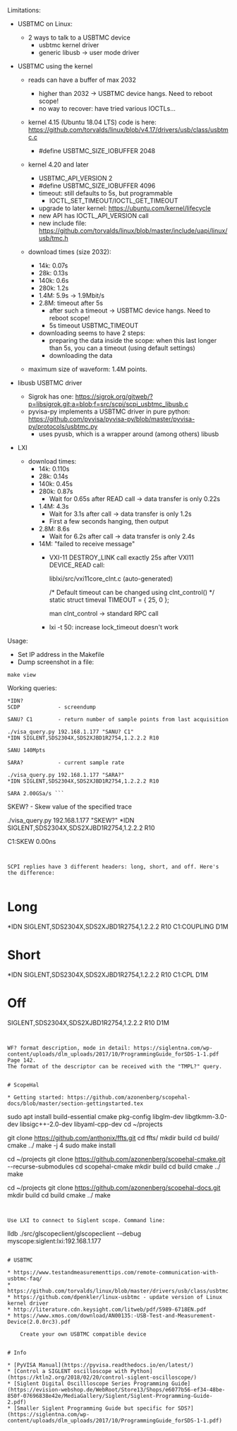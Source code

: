 Limitations:
* USBTMC on Linux:
    * 2 ways to talk to a USBTMC device
        * usbtmc kernel driver
        * generic libusb -> user mode driver
        
* USBTMC using the kernel
    * reads can have a buffer of max 2032
        * higher than 2032 -> USBTMC device hangs. Need to reboot scope!
        * no way to recover: have tried various IOCTLs...
    * kernel 4.15 (Ubuntu 18.04 LTS) code is here: https://github.com/torvalds/linux/blob/v4.17/drivers/usb/class/usbtmc.c
         * #define USBTMC_SIZE_IOBUFFER 2048
    * kernel 4.20 and later
        * USBTMC_API_VERSION 2
        * #define USBTMC_SIZE_IOBUFFER 4096
        * timeout: still defaults to 5s, but programmable
            * IOCTL_SET_TIMEOUT/IOCTL_GET_TIMEOUT
        * upgrade to later kernel: https://ubuntu.com/kernel/lifecycle
        * new API has IOCTL_API_VERSION call
        * new include file: https://github.com/torvalds/linux/blob/master/include/uapi/linux/usb/tmc.h

    * download times (size 2032):
        * 14k: 0.07s
        * 28k: 0.13s
        * 140k: 0.6s
        * 280k: 1.2s
        * 1.4M: 5.9s -> 1.9Mbit/s
        * 2.8M: timeout after 5s
            * after such a timeout -> USBTMC device hangs. Need to reboot scope!
            * 5s timeout USBTMC_TIMEOUT
        * downloading seems to have 2 steps:
            * preparing the data inside the scope: when this last longer than 5s, you can a timeout (using default settings)
            * downloading the data 
    * maximum size of waveform: 1.4M points.

* libusb USBTMC driver
    * Sigrok has one: https://sigrok.org/gitweb/?p=libsigrok.git;a=blob;f=src/scpi/scpi_usbtmc_libusb.c
    * pyvisa-py implements a USBTMC driver in pure python: https://github.com/pyvisa/pyvisa-py/blob/master/pyvisa-py/protocols/usbtmc.py
        * uses pyusb, which is a wrapper around (among others) libusb

* LXI
    * download times: 
        * 14k: 0.110s
        * 28k: 0.14s
        * 140k: 0.45s
        * 280k: 0.87s
            * Wait for 0.65s after READ call -> data transfer is only 0.22s
        * 1.4M: 4.3s
            * Wait for 3.1s after call -> data transfer is only 1.2s
            * First a few seconds hanging, then output
        * 2.8M: 8.6s
            * Wait for 6.2s after call -> data transfer is only 2.4s
        * 14M: "failed to receive message"
            * VXI-11 DESTROY_LINK call exactly 25s after VXI11 DEVICE_READ call:

                liblxi/src/vxi11core_clnt.c (auto-generated) 

                /* Default timeout can be changed using clnt_control() */
                static struct timeval TIMEOUT = { 25, 0 };

                man clnt_control -> standard RPC call
                
            * lxi -t 50: increase lock_timeout doesn't work

Usage:

* Set IP address in the Makefile
* Dump screenshot in a file:

```
make view
```

Working queries:

```
*IDN?
SCDP            - screendump
```

```
SANU? C1        - return number of sample points from last acquisition

./visa_query.py 192.168.1.177 "SANU? C1"
*IDN SIGLENT,SDS2304X,SDS2XJBD1R2754,1.2.2.2 R10

SANU 140Mpts
```

```
SARA?           - current sample rate

./visa_query.py 192.168.1.177 "SARA?"
*IDN SIGLENT,SDS2304X,SDS2XJBD1R2754,1.2.2.2 R10

SARA 2.00GSa/s ```

```
SKEW?           - Skew value of the specified trace

./visa_query.py 192.168.1.177 "SKEW?"
*IDN SIGLENT,SDS2304X,SDS2XJBD1R2754,1.2.2.2 R10

C1:SKEW 0.00ns
```


SCPI replies have 3 different headers: long, short, and off. Here's the difference:


```
# Long
*IDN SIGLENT,SDS2304X,SDS2XJBD1R2754,1.2.2.2 R10
C1:COUPLING D1M
# Short
*IDN SIGLENT,SDS2304X,SDS2XJBD1R2754,1.2.2.2 R10
C1:CPL D1M
# Off
SIGLENT,SDS2304X,SDS2XJBD1R2754,1.2.2.2 R10
D1M
```


WF? format description, mode in detail: https://siglentna.com/wp-content/uploads/dlm_uploads/2017/10/ProgrammingGuide_forSDS-1-1.pdf
Page 142.
The format of the descriptor can be received with the "TMPL?" query.


# ScopeHal

* Getting started: https://github.com/azonenberg/scopehal-docs/blob/master/section-gettingstarted.tex

```
sudo apt install build-essential cmake pkg-config libglm-dev libgtkmm-3.0-dev libsigc++-2.0-dev libyaml-cpp-dev
cd ~/projects

git clone https://github.com/anthonix/ffts.git
cd ffts/
mkdir build
cd build/
cmake ../
make -j 4
sudo make install

cd ~/projects
git clone https://github.com/azonenberg/scopehal-cmake.git --recurse-submodules
cd scopehal-cmake
mkdir build
cd build
cmake ../
make

cd ~/projects
git clone https://github.com/azonenberg/scopehal-docs.git
mkdir build
cd build
cmake ../
make
```


Use LXI to connect to Siglent scope. Command line:

```
lldb ./src/glscopeclient/glscopeclient --debug myscope:siglent:lxi:192.168.1.177
```

# USBTMC

* https://www.testandmeasurementtips.com/remote-communication-with-usbtmc-faq/
* https://github.com/torvalds/linux/blob/master/drivers/usb/class/usbtmc.c
* https://github.com/dpenkler/linux-usbtmc - update version of Linux kernel driver 
* http://literature.cdn.keysight.com/litweb/pdf/5989-6718EN.pdf
* https://www.xmos.com/download/AN00135:-USB-Test-and-Measurement-Device(2.0.0rc3).pdf

    Create your own USBTMC compatible device


# Info

* [PyVISA Manual](https://pyvisa.readthedocs.io/en/latest/)
* [Control a SIGLENT oscilloscope with Python](https://ktln2.org/2018/02/20/control-siglent-oscilloscope/)
* [Siglent Digital Oscillloscope Series Programming Guide](https://evision-webshop.de/WebRoot/Store13/Shops/e6077b56-ef34-48be-850f-07696838e42e/MediaGallery/Siglent/Siglent-Programming-Guide-2.pdf)
* [Smaller Siglent Programming Guide but specific for SDS?](https://siglentna.com/wp-content/uploads/dlm_uploads/2017/10/ProgrammingGuide_forSDS-1-1.pdf)
